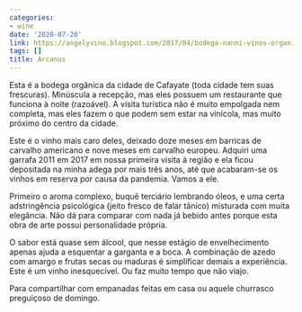 ```yaml
---
categories:
- wine
date: '2020-07-20'
link: https://angelyvino.blogspot.com/2017/04/bodega-nanni-vinos-organicos-de-cafayate.html
tags: []
title: Arcanus
---
```


Esta é a bodega orgânica da cidade de Cafayate (toda cidade tem suas frescuras). Minúscula a recepção, mas eles possuem um restaurante que funciona à noite (razoável). A visita turística não é muito empolgada nem completa, mas eles fazem o que podem sem estar na vinícola, mas muito próximo do centro da cidade.

Este é o vinho mais caro deles, deixado doze meses em barricas de carvalho americano e nove meses em carvalho europeu. Adquiri uma garrafa 2011 em 2017 em nossa primeira visita à região e ela ficou depositada na minha adega por mais três anos, até que acabaram-se os vinhos em reserva por causa da pandemia. Vamos a ele.

Primeiro o aroma complexo, buquê terciário lembrando óleos, e uma certa adstringência psicológica (jeito fresco de falar tânico) misturada com muita elegância. Não dá para comparar com nada já bebido antes porque esta obra de arte possui personalidade própria.

O sabor está quase sem álcool, que nesse estágio de envelhecimento apenas ajuda a esquentar a garganta e a boca. A combinação de azedo com amargo e frutas secas ou maduras é simplificar demais a experiência. Este é um vinho inesquecível. Ou faz muito tempo que não viajo.

Para compartilhar com empanadas feitas em casa ou aquele churrasco preguiçoso de domingo.